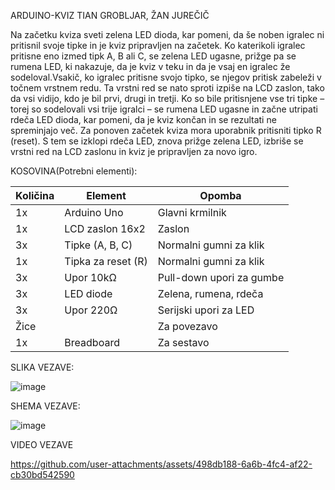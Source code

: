ARDUINO-KVIZ TIAN GROBLJAR, ŽAN JUREČIČ

Na začetku kviza sveti zelena LED dioda, kar pomeni, da še noben igralec ni pritisnil svoje tipke in je kviz pripravljen na začetek. Ko katerikoli igralec pritisne eno izmed tipk A, B ali C, se zelena LED ugasne, prižge pa se rumena LED, ki nakazuje, da je kviz v teku in da je vsaj en igralec že sodeloval.Vsakič, ko igralec pritisne svojo tipko, se njegov pritisk zabeleži v točnem vrstnem redu. Ta vrstni red se nato sproti izpiše na LCD zaslon, tako da vsi vidijo, kdo je bil prvi, drugi in tretji.
Ko so bile pritisnjene vse tri tipke – torej so sodelovali vsi trije igralci – se rumena LED ugasne in začne utripati rdeča LED dioda, kar pomeni, da je kviz končan in se rezultati ne spreminjajo več.
Za ponoven začetek kviza mora uporabnik pritisniti tipko R (reset). S tem se izklopi rdeča LED, znova prižge zelena LED, izbriše se vrstni red na LCD zaslonu in kviz je pripravljen za novo igro.

KOSOVINA(Potrebni elementi):

| Količina | Element            | Opomba                   |
| -------- | ------------------ | ------------------------ |
| 1x       | Arduino Uno        | Glavni krmilnik          |
| 1x       | LCD zaslon 16x2    | Zaslon                   |
| 3x       | Tipke (A, B, C)    | Normalni gumni za klik   |
| 1x       | Tipka za reset (R) | Normalni gumni za klik   |
| 3x       | Upor 10kΩ          | Pull-down upori za gumbe |
| 3x       | LED diode          | Zelena, rumena, rdeča    |
| 3x       | Upor 220Ω          | Serijski upori za LED    |
| Žice     |                    | Za povezavo              |
| 1x       | Breadboard         | Za sestavo               |

SLIKA VEZAVE:

![image](https://github.com/user-attachments/assets/8fa50b70-dc84-40b5-b7f7-09cbc035271c)


SHEMA VEZAVE:

![image](https://github.com/user-attachments/assets/539a48d0-8e3e-4f44-9740-ff0d481d72a4)

VIDEO VEZAVE


https://github.com/user-attachments/assets/498db188-6a6b-4fc4-af22-cb30bd542590

